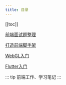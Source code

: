 ```yaml
---
title: 目录
---
```


[[toc]]

[前端面试题整理](/pages/front/e001-interview)

[打造前端脚手架](/pages/front/e002-cli)

[WebGL入门](/pages/front/e003-webgl)

[Flutter入门](/pages/front/e004-flutter)

::: tip
前端工作、学习笔记
:::